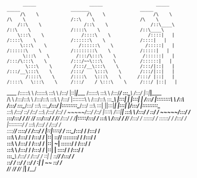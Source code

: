 





          _____                    _____                    _____                    _____                   _______                   _____          
         /\    \                  /\    \                  /\    \                  /\    \                 /::\    \                 /\    \         
        /::\    \                /::\    \                /::\____\                /::\    \               /::::\    \               /::\____\        
        \:::\    \              /::::\    \              /::::|   |               /::::\    \             /::::::\    \             /::::|   |        
         \:::\    \            /::::::\    \            /:::::|   |              /::::::\    \           /::::::::\    \           /:::::|   |        
          \:::\    \          /:::/\:::\    \          /::::::|   |             /:::/\:::\    \         /:::/~~\:::\    \         /::::::|   |        
           \:::\    \        /:::/__\:::\    \        /:::/|::|   |            /:::/__\:::\    \       /:::/    \:::\    \       /:::/|::|   |        
           /::::\    \      /::::\   \:::\    \      /:::/ |::|   |           /::::\   \:::\    \     /:::/    / \:::\    \     /:::/ |::|   |        
  ____    /::::::\    \    /::::::\   \:::\    \    /:::/  |::|___|______    /::::::\   \:::\    \   /:::/____/   \:::\____\   /:::/  |::|___|______  
 /\   \  /:::/\:::\    \  /:::/\:::\   \:::\    \  /:::/   |::::::::\    \  /:::/\:::\   \:::\____\ |:::|    |     |:::|    | /:::/   |::::::::\    \ 
/::\   \/:::/  \:::\____\/:::/  \:::\   \:::\____\/:::/    |:::::::::\____\/:::/  \:::\   \:::|    ||:::|____|     |:::|    |/:::/    |:::::::::\____\
\:::\  /:::/    \::/    /\::/    \:::\  /:::/    /\::/    / ~~~~~/:::/    /\::/   |::::\  /:::|____| \:::\    \   /:::/    / \::/    / ~~~~~/:::/    /
 \:::\/:::/    / \/____/  \/____/ \:::\/:::/    /  \/____/      /:::/    /  \/____|:::::\/:::/    /   \:::\    \ /:::/    /   \/____/      /:::/    / 
  \::::::/    /                    \::::::/    /               /:::/    /         |:::::::::/    /     \:::\    /:::/    /                /:::/    /  
   \::::/____/                      \::::/    /               /:::/    /          |::|\::::/    /       \:::\__/:::/    /                /:::/    /   
    \:::\    \                      /:::/    /               /:::/    /           |::| \::/____/         \::::::::/    /                /:::/    /    
     \:::\    \                    /:::/    /               /:::/    /            |::|  ~|                \::::::/    /                /:::/    /     
      \:::\    \                  /:::/    /               /:::/    /             |::|   |                 \::::/    /                /:::/    /      
       \:::\____\                /:::/    /               /:::/    /              \::|   |                  \::/____/                /:::/    /       
        \::/    /                \::/    /                \::/    /                \:|   |                   ~~                      \::/    /        
         \/____/                  \/____/                  \/____/                  \|___|                                            \/____/         
                                                                                                                                                      




